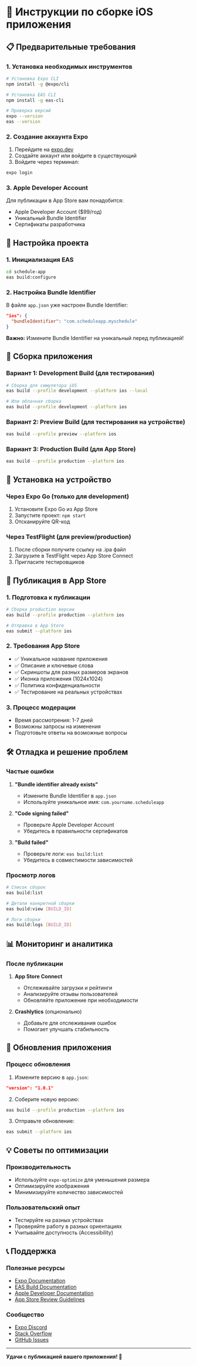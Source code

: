 # 🚀 Инструкции по сборке iOS приложения

## 📋 Предварительные требования

### 1. Установка необходимых инструментов

```bash
# Установка Expo CLI
npm install -g @expo/cli

# Установка EAS CLI
npm install -g eas-cli

# Проверка версий
expo --version
eas --version
```

### 2. Создание аккаунта Expo

1. Перейдите на [expo.dev](https://expo.dev)
2. Создайте аккаунт или войдите в существующий
3. Войдите через терминал:
```bash
expo login
```

### 3. Apple Developer Account

Для публикации в App Store вам понадобится:
- Apple Developer Account ($99/год)
- Уникальный Bundle Identifier
- Сертификаты разработчика

## 🔧 Настройка проекта

### 1. Инициализация EAS

```bash
cd schedule-app
eas build:configure
```

### 2. Настройка Bundle Identifier

В файле `app.json` уже настроен Bundle Identifier:
```json
"ios": {
  "bundleIdentifier": "com.scheduleapp.myschedule"
}
```

**Важно:** Измените Bundle Identifier на уникальный перед публикацией!

## 📱 Сборка приложения

### Вариант 1: Development Build (для тестирования)

```bash
# Сборка для симулятора iOS
eas build --profile development --platform ios --local

# Или облачная сборка
eas build --profile development --platform ios
```

### Вариант 2: Preview Build (для тестирования на устройстве)

```bash
eas build --profile preview --platform ios
```

### Вариант 3: Production Build (для App Store)

```bash
eas build --profile production --platform ios
```

## 📲 Установка на устройство

### Через Expo Go (только для development)

1. Установите Expo Go из App Store
2. Запустите проект: `npm start`
3. Отсканируйте QR-код

### Через TestFlight (для preview/production)

1. После сборки получите ссылку на .ipa файл
2. Загрузите в TestFlight через App Store Connect
3. Пригласите тестировщиков

## 🏪 Публикация в App Store

### 1. Подготовка к публикации

```bash
# Сборка production версии
eas build --profile production --platform ios

# Отправка в App Store
eas submit --platform ios
```

### 2. Требования App Store

- ✅ Уникальное название приложения
- ✅ Описание и ключевые слова
- ✅ Скриншоты для разных размеров экранов
- ✅ Иконка приложения (1024x1024)
- ✅ Политика конфиденциальности
- ✅ Тестирование на реальных устройствах

### 3. Процесс модерации

- Время рассмотрения: 1-7 дней
- Возможны запросы на изменения
- Подготовьте ответы на возможные вопросы

## 🛠 Отладка и решение проблем

### Частые ошибки

1. **"Bundle identifier already exists"**
   - Измените Bundle Identifier в `app.json`
   - Используйте уникальное имя: `com.yourname.scheduleapp`

2. **"Code signing failed"**
   - Проверьте Apple Developer Account
   - Убедитесь в правильности сертификатов

3. **"Build failed"**
   - Проверьте логи: `eas build:list`
   - Убедитесь в совместимости зависимостей

### Просмотр логов

```bash
# Список сборок
eas build:list

# Детали конкретной сборки
eas build:view [BUILD_ID]

# Логи сборки
eas build:logs [BUILD_ID]
```

## 📊 Мониторинг и аналитика

### После публикации

1. **App Store Connect**
   - Отслеживайте загрузки и рейтинги
   - Анализируйте отзывы пользователей
   - Обновляйте приложение при необходимости

2. **Crashlytics** (опционально)
   - Добавьте для отслеживания ошибок
   - Помогает улучшать стабильность

## 🔄 Обновления приложения

### Процесс обновления

1. Измените версию в `app.json`:
```json
"version": "1.0.1"
```

2. Соберите новую версию:
```bash
eas build --profile production --platform ios
```

3. Отправьте обновление:
```bash
eas submit --platform ios
```

## 💡 Советы по оптимизации

### Производительность

- Используйте `expo-optimize` для уменьшения размера
- Оптимизируйте изображения
- Минимизируйте количество зависимостей

### Пользовательский опыт

- Тестируйте на разных устройствах
- Проверяйте работу в разных ориентациях
- Учитывайте доступность (Accessibility)

## 📞 Поддержка

### Полезные ресурсы

- [Expo Documentation](https://docs.expo.dev/)
- [EAS Build Documentation](https://docs.expo.dev/build/introduction/)
- [Apple Developer Documentation](https://developer.apple.com/documentation/)
- [App Store Review Guidelines](https://developer.apple.com/app-store/review/guidelines/)

### Сообщество

- [Expo Discord](https://chat.expo.dev/)
- [Stack Overflow](https://stackoverflow.com/questions/tagged/expo)
- [GitHub Issues](https://github.com/expo/expo/issues)

---

**Удачи с публикацией вашего приложения! 🎉**

